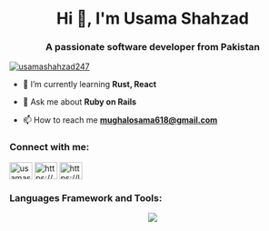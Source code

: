 <h1 align="center">Hi 👋, I'm Usama Shahzad</h1>
<h3 align="center">A passionate software developer from Pakistan</h3>

<p align="left"> <a href="https://twitter.com/usamashahzad247" target="blank"><img src="https://img.shields.io/twitter/follow/usamashahzad247?logo=twitter&style=for-the-badge" alt="usamashahzad247" /></a> </p>

- 🌱 I’m currently learning **Rust, React**

- 💬 Ask me about **Ruby on Rails**

- 📫 How to reach me **mughalosama618@gmail.com**

<h3 align="left">Connect with me:</h3>
<p align="left">
<a href="https://twitter.com/usamashahzad247" target="blank"><img align="center" src="https://raw.githubusercontent.com/rahuldkjain/github-profile-readme-generator/master/src/images/icons/Social/twitter.svg" alt="usamashahzad247" height="30" width="40" /></a>
<a href="https://www.linkedin.com/in/usamashahzad247/" target="blank"><img align="center" src="https://raw.githubusercontent.com/rahuldkjain/github-profile-readme-generator/master/src/images/icons/Social/linked-in-alt.svg" alt="https://www.linkedin.com/in/usamashahzad247/" height="30" width="40" /></a>
<a href="https://leetcode.com/usamashahzad" target="blank"><img align="center" src="https://raw.githubusercontent.com/rahuldkjain/github-profile-readme-generator/master/src/images/icons/Social/leet-code.svg" alt="https://leetcode.com/usamashahzad/" height="30" width="40" /></a>
</p>

<h3 align="left">Languages Framework and Tools:</h3>
<p align="center">
  <a href="https://skillicons.dev">
    <img src="https://skillicons.dev/icons?i=git,ruby,docker,rust,react,ts,js,vscode,tailwind,stackoverflow,sqlite,redis,rails,postgres,nodejs,netlify,mysql,mongodb,css,bootstrap" />
  </a>
</p>
